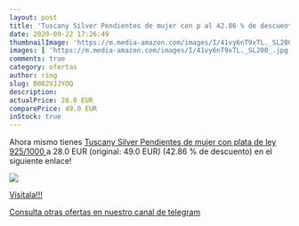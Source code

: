 ```yaml
---
layout: post
title: 'Tuscany Silver Pendientes de mujer con p al 42.86 % de descuento'
date: 2020-09-22 17:26:49
thumbnailImage: 'https://m.media-amazon.com/images/I/41vy6nT9xTL._SL200_.jpg'
images: [ 'https://m.media-amazon.com/images/I/41vy6nT9xTL._SL200_.jpg' ]
comments: true
category: ofertas
author: ring
slug: B002VJJYOQ
description:
actualPrice: 28.0 EUR
comparePrice: 49.0 EUR
inStock: true
---
```


Ahora mismo tienes [Tuscany Silver Pendientes de mujer con plata de ley  925/1000 ](https://www.amazon.com/dp/B002VJJYOQ/?tag=redken08-20) a 28.0 EUR (original: 49.0 EUR) (42.86 %  de descuento) en el siguiente enlace!

[![](https://m.media-amazon.com/images/I/41vy6nT9xTL._SL200_.jpg)](https://www.amazon.com/dp/B002VJJYOQ/?tag=redken08-20)

[Visítala!!!](https://www.amazon.com/dp/B002VJJYOQ/?tag=redken08-20)

[Consulta otras ofertas en nuestro canal de telegram](https://t.me/s/ofertas25)
